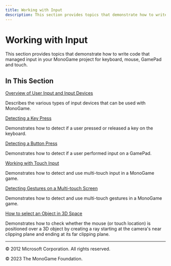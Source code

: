 ```yaml
---
title: Working with Input
description: This section provides topics that demonstrate how to write code that managed input in your MonoGame project for keyboard, mouse, gamepad and touch.
---
```


# Working with Input

This section provides topics that demonstrate how to write code that managed input in your MonoGame project for keyboard, mouse, GamePad and touch.

## In This Section

[Overview of User Input and Input Devices](../../whatis/WhatIs_Input.md)

Describes the various types of input devices that can be used with MonoGame.

[Detecting a Key Press](HowTo_DetectKeyPress.md)

Demonstrates how to detect if a user pressed or released a key on the keyboard.

[Detecting a Button Press](HowTo_DetectGamePadInput.md)

Demonstrates how to detect if a user performed input on a GamePad.

[Working with Touch Input](HowTo_UseMultiTouchInput.md)

Demonstrates how to detect and use multi-touch input in a MonoGame game.

[Detecting Gestures on a Multi-touch Screen](HowTo_Detect_Gestures.md)

Demonstrates how to detect and use multi-touch gestures in a MonoGame game.

[How to select an Object in 3D Space](HowTo_DetectClicked3DObject.md)

Demonstrates how to check whether the mouse (or touch location) is positioned over a 3D object by creating a ray starting at the camera's near clipping plane and ending at its far clipping plane.

---

© 2012 Microsoft Corporation. All rights reserved.  

© 2023 The MonoGame Foundation.
